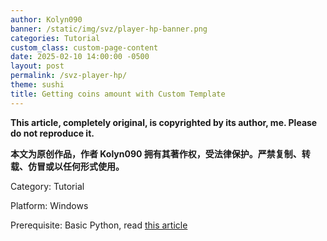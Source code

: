 ```yaml
---
author: Kolyn090
banner: /static/img/svz/player-hp-banner.png
categories: Tutorial
custom_class: custom-page-content
date: 2025-02-10 14:00:00 -0500
layout: post
permalink: /svz-player-hp/
theme: sushi
title: Getting coins amount with Custom Template
---
```



**This article, completely original, is copyrighted by its author, me. Please do not reproduce it.**


**本文为原创作品，作者 Kolyn090 拥有其著作权，受法律保护。严禁复制、转载、仿冒或以任何形式使用。**


Category: Tutorial


Platform: Windows


Prerequisite: Basic Python, read [this article](/svz-pachinko/)


